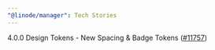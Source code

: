 ```yaml
---
"@linode/manager": Tech Stories
---
```


4.0.0 Design Tokens - New Spacing & Badge Tokens ([#11757](https://github.com/linode/manager/pull/11757))
